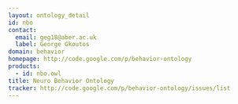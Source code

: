 ```yaml
---
layout: ontology_detail
id: nbo
contact: 
  email: geg18@aber.ac.uk
  label: George Gkoutos
domain: behavior
homepage: http://code.google.com/p/behavior-ontology
products: 
  - id: nbo.owl
title: Neuro Behavior Ontology
tracker: http://code.google.com/p/behavior-ontology/issues/list
---
```


